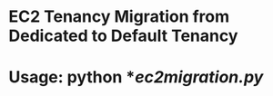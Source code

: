 # EC2 Tenancy Migration from Dedicated to Default Tenancy

# Usage:  python **ec2migration.py* *<instance-id>*

